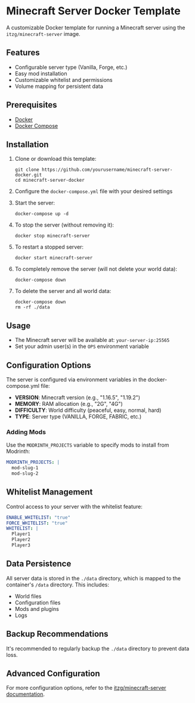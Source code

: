 # Minecraft Server Docker Template

A customizable Docker template for running a Minecraft server using the `itzg/minecraft-server` image.

## Features

- Configurable server type (Vanilla, Forge, etc.)
- Easy mod installation
- Customizable whitelist and permissions
- Volume mapping for persistent data

## Prerequisites

- [Docker](https://docs.docker.com/get-docker/)
- [Docker Compose](https://docs.docker.com/compose/install/)

## Installation

1. Clone or download this template:
   ```
   git clone https://github.com/yourusername/minecraft-server-docker.git
   cd minecraft-server-docker
   ```

2. Configure the `docker-compose.yml` file with your desired settings

3. Start the server:
   ```
   docker-compose up -d
   ```

4. To stop the server (without removing it):
   ```
   docker stop minecraft-server
   ```

5. To restart a stopped server:
   ```
   docker start minecraft-server
   ```

6. To completely remove the server (will not delete your world data):
   ```
   docker-compose down
   ```

7. To delete the server and all world data:
   ```
   docker-compose down
   rm -rf ./data
   ```

## Usage

- The Minecraft server will be available at: `your-server-ip:25565`
- Set your admin user(s) in the `OPS` environment variable

## Configuration Options

The server is configured via environment variables in the docker-compose.yml file:

- **VERSION**: Minecraft version (e.g., "1.16.5", "1.19.2")
- **MEMORY**: RAM allocation (e.g., "2G", "4G")
- **DIFFICULTY**: World difficulty (peaceful, easy, normal, hard)
- **TYPE**: Server type (VANILLA, FORGE, FABRIC, etc.)

### Adding Mods

Use the `MODRINTH_PROJECTS` variable to specify mods to install from Modrinth:

```yaml
MODRINTH_PROJECTS: |
  mod-slug-1
  mod-slug-2
```

## Whitelist Management

Control access to your server with the whitelist feature:

```yaml
ENABLE_WHITELIST: "true"
FORCE_WHITELIST: "true"
WHITELIST: |
  Player1
  Player2
  Player3
```

## Data Persistence

All server data is stored in the `./data` directory, which is mapped to the container's `/data` directory. This includes:

- World files
- Configuration files
- Mods and plugins
- Logs

## Backup Recommendations

It's recommended to regularly backup the `./data` directory to prevent data loss.

## Advanced Configuration

For more configuration options, refer to the [itzg/minecraft-server documentation](https://github.com/itzg/docker-minecraft-server).
